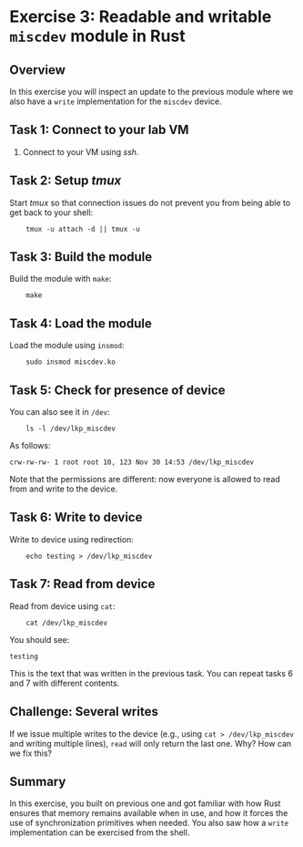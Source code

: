 # Exercise 3: Readable and writable `miscdev` module in Rust

## Overview

In this exercise you will inspect an update to the previous module where we also have a `write` implementation for the `miscdev` device.

## Task 1: Connect to your lab VM

1. Connect to your VM using _ssh_.

## Task 2: Setup _tmux_

Start _tmux_ so that connection issues do not prevent you from being able to get back to your shell:
```
    tmux -u attach -d || tmux -u
```

## Task 3: Build the module
Build the module with `make`:
```
    make
```

## Task 4: Load the module

Load the module using `insmod`:

```
    sudo insmod miscdev.ko
```

## Task 5: Check for presence of device

You can also see it in `/dev`:

```
    ls -l /dev/lkp_miscdev
```

As follows:

```
crw-rw-rw- 1 root root 10, 123 Nov 30 14:53 /dev/lkp_miscdev
```

Note that the permissions are different: now everyone is allowed to read from and write to the device.

## Task 6: Write to device

Write to device using redirection:

```
    echo testing > /dev/lkp_miscdev
```

## Task 7: Read from device

Read from device using `cat`:

```
    cat /dev/lkp_miscdev
```

You should see:

```
testing
```

This is the text that was written in the previous task. You can repeat tasks 6 and 7 with different contents.

## Challenge: Several writes

If we issue multiple writes to the device (e.g., using `cat > /dev/lkp_miscdev` and writing multiple lines), `read` will only return the last one. Why? How can we fix this?

## Summary

In this exercise, you built on previous one and got familiar with how Rust ensures that memory remains available when in use, and how it forces the use of synchronization primitives when needed. You also saw how a `write` implementation can be exercised from the shell.